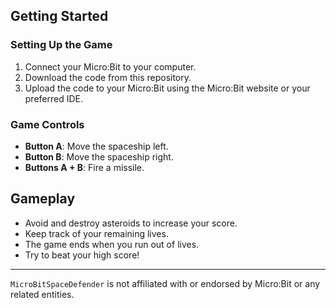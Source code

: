 ## Getting Started

### Setting Up the Game

1. Connect your Micro:Bit to your computer.
2. Download the code from this repository.
3. Upload the code to your Micro:Bit using the Micro:Bit website or your preferred IDE.

### Game Controls

- **Button A**: Move the spaceship left.
- **Button B**: Move the spaceship right.
- **Buttons A + B**: Fire a missile.

## Gameplay

- Avoid and destroy asteroids to increase your score.
- Keep track of your remaining lives.
- The game ends when you run out of lives.
- Try to beat your high score!

---

`MicroBitSpaceDefender` is not affiliated with or endorsed by Micro:Bit or any related entities.
